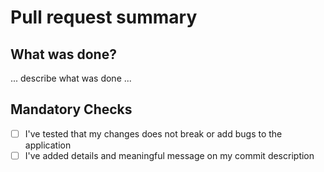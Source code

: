 # Pull request summary

## What was done?
... describe what was done ...

## Mandatory Checks

- [ ] I've tested that my changes does not break or add bugs to the application
- [ ] I've added details and meaningful message on my commit description
